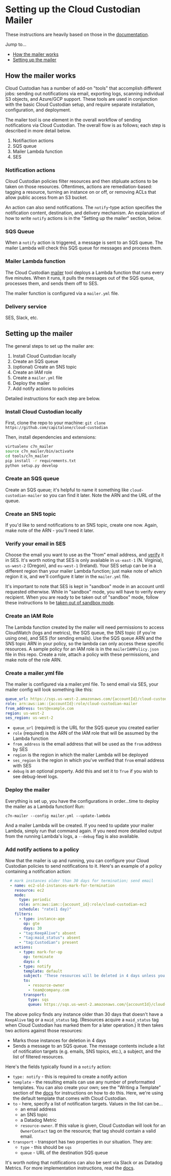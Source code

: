 # Setting up the Cloud Custodian Mailer

These instructions are heavily based on those in the [documentation](https://github.com/capitalone/cloud-custodian/tree/master/tools/c7n_mailer).

Jump to...

- [How the mailer works](#how_it_works)
- [Setting up the mailer](#setup)

## <a id="how_it_works"></a>How the mailer works

Cloud Custodian has a number of add-on "tools" that accomplish different jobs: sending out notifications via email, exporting logs, scanning individual S3 objects, and Azure/GCP support. These tools are used in conjunction with the basic Cloud Custodian setup, and require separate installation, configuration, and deployment.

The mailer tool is one element in the overall workflow of sending notifications via Cloud Custodian. The overall flow is as follows; each step is described in more detail below.

1. Notifiaction actions
2. SQS queue
3. Mailer Lambda function
4. SES

### Notification actions

Cloud Custodian policies filter resources and then stipluate actions to be taken on those resources. Oftentimes, actions are remediation-based: tagging a resource, turning an instance on or off, or removing ACLs that allow public access from an S3 bucket.

An action can also send notifications. The `notify`-type action specifies the notification content, destination, and delivery mechanism. An explanation of how to write `notify` actions is in the "Setting up the mailer" section, below.

### SQS Queue

When a `notify` action is triggered, a message is sent to an SQS queue. The mailer Lambda will check this SQS queue for messages and process them.

### Mailer Lambda function

The Cloud Custodian [mailer](https://github.com/capitalone/cloud-custodian/tree/master/tools/c7n_mailer) tool deploys a Lambda function that runs every five minutes. When it runs, it pulls the messages out of the SQS queue, processes them, and sends them off to SES.

The mailer function is configured via a `mailer.yml` file.

### Delivery service

SES, Slack, etc.

## <a id="setup"></a>Setting up the mailer

The general steps to set up the mailer are:

1. Install Cloud Custodian locally
2. Create an SQS queue
3. (optional) Create an SNS topic
4. Create an IAM role
5. Create a `mailer.yml` file
6. Deploy the mailer
7. Add notify actions to policies

Detailed instructions for each step are below.

### Install Cloud Custodian locally

First, clone the repo to your machine:
`git clone https://github.com/capitalone/cloud-custodian`

Then, install dependencies and extensions:

```bash
virtualenv c7n_mailer
source c7n_mailer/bin/activate
cd tools/c7n_mailer
pip install -r requirements.txt
python setup.py develop
```

### Create an SQS queue

Create an SQS queue; it's helpful to name it something like `cloud-custodian-mailer` so you can find it later. Note the ARN and the URL of the queue.

### Create an SNS topic

If you'd like to send notifications to an SNS topic, create one now. Again, make note of the ARN - you'll need it later.

### Verify your email in SES

Choose the email you want to use as the "from" email address, and [verify](https://docs.aws.amazon.com/ses/latest/DeveloperGuide/verify-email-addresses.html) it in SES. It's worth noting that SES is only available in `us-east-1` (N. Virginia), `us-west-2` (Oregon), and `eu-west-1` (Ireland). Your SES setup can be in a different region than your mailer Lambda function; just make note of which region it is, and we'll configure it later in the `mailer.yml` file.

It's important to note that SES is kept in "sandbox" mode in an account until requested otherwise. While in "sandbox" mode, you will have to verify every recipient. When you are ready to be taken out of "sandbox" mode, follow these instructions to be [taken out of sandbox mode](https://docs.aws.amazon.com/ses/latest/DeveloperGuide/request-production-access.html).

### Create an IAM Role

The Lambda function created by the mailer will need permissions to access CloudWatch (logs and metrics), the SQS queue, the SNS topic (if you're using one), and SES (for sending emails). Use the SQS queue ARN and the SNS topic ARN in your policy, so the lambda can only access these specific resources. A sample policy for an IAM role is in the `mailerIAMPolicy.json` file in this repo. Create a role, attach a policy with these permissions, and make note of the role ARN.

### Create a mailer.yml file

The mailer is configured via a mailer.yml file. To send email via SES, your mailer config will look something like this:

```yml
queue_url: https://sqs.us-west-2.amazonaws.com/{accountId}/cloud-custodian-mailer
role: arn:aws:iam::{accountId}:role/cloud-custodian-mailer
from_address: test@example.com
region: us-west-2
ses_region: us-west-2
```

- `queue_url` (required) is the URL for the SQS queue you created earlier
- `role` (required) is the ARN of the IAM role that will be assumed by the Lambda function
- `from_address` is the email address that will be used as the `from` address by SES
- `region` is the region in which the mailer Lambda will be deployed
- `ses_region` is the region in which you've verified that `from` email address with SES
- `debug` is an optional property. Add this and set it to `True` if you wish to see debug-level logs.

### Deploy the mailer

Everything is set up, you have the configurations in order...time to deploy the mailer as a Lambda function! Run:

`c7n-mailer --config mailer.yml --update-lambda`

And a mailer Lambda will be created. If you need to update your mailer Lambda, simply run that command again. If you need more detailed output from the running Lambda's logs, a `--debug` flag is also available.

### Add notify actions to a policy

Now that the mailer is up and running, you can configure your Cloud Custodian policies to send notifications to it. Here's an example of a policy containing a notification action:

```yml
  # mark instances older than 30 days for termination; send email
  - name: ec2-old-instances-mark-for-termination
    resource: ec2
    mode:
      type: periodic
      role: arn:aws:iam::{account_id}:role/cloud-custodian-ec2
      schedule: "rate(1 day)"
    filters:
      - type: instance-age
        op: gte
        days: 30
      - "tag:KeepAlive": absent
      - "tag:maid_status": absent
      - "tag:Custodian": present
    actions:
      - type: mark-for-op
        op: terminate
        days: 4
      - type: notify
        template: default
        subject: 'These resources will be deleted in 4 days unless you add a KeepAlive tag'
        to:
          - resource-owner
          - team@company.com
        transport:
          type: sqs
          queue: https://sqs.us-west-2.amazonaws.com/{accountId}/cloud-custodian-mailer
```

The above policy finds any instance older than 30 days that doesn't have a `KeepAlive` tag or a `maid_status` tag. (Resources acquire a `maid_status` tag when Cloud Custodian has marked them for a later operation.) It then takes two actions against those resources:

- Marks those instances for deletion in 4 days
- Sends a message to an SQS queue. The message contents include a list of notification targets (e.g. emails, SNS topics, etc.), a subject, and the list of filtered resources.

Here's the fields typically found in a `notify` action:

- `type: notify` - this is required to create a notify action
- `template` - the resulting emails can use any number of preformatted templates. You can also create your own; see the "Writing a Template" section of the [docs](https://github.com/capitalone/cloud-custodian/tree/master/tools/c7n_mailer) for instructions on how to do this. Here, we're using the default template that comes with Cloud Custodian.
- `to` - here, specify a list of notification targets. Values in the list can be...
  - an email address
  - an SNS topic
  - a Datadog Metric
  - `resource-owner`. If this value is given, Cloud Custodian will look for an `OwnerContact` tag on the resource; that tag should contain a valid email.
- `transport` - transport has two properties in our situation. They are:
  - `type` - this should be `sqs`
  - `queue` - URL of the destination SQS queue

It's worth noting that notifications can also be sent via Slack or as Datadog Metrics. For more implementation instructions, read the [docs](https://github.com/capitalone/cloud-custodian/tree/master/tools/c7n_mailer).
